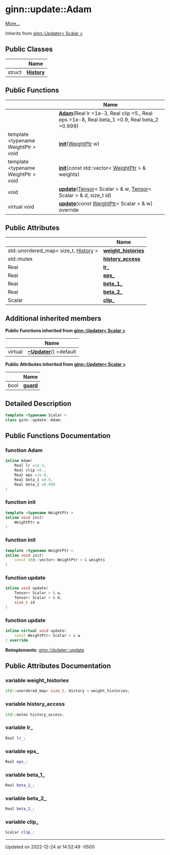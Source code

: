 # ginn::update::Adam


 [More...](#detailed-description)

Inherits from [ginn::Updater< Scalar >](api/Classes/classginn_1_1_updater.md)

## Public Classes

|                | Name           |
| -------------- | -------------- |
| struct | **[History](api/Classes/structginn_1_1update_1_1_adam_1_1_history.md)**  |

## Public Functions

|                | Name           |
| -------------- | -------------- |
| | **[Adam](api/Classes/classginn_1_1update_1_1_adam.md#function-adam)**(Real lr =1e-3, Real clip =5., Real eps =1e-8, Real beta_1 =0.9, Real beta_2 =0.999) |
| template <typename WeightPtr \> <br>void | **[init](api/Classes/classginn_1_1update_1_1_adam.md#function-init)**([WeightPtr](api/Classes/classginn_1_1_ptr.md) w) |
| template <typename WeightPtr \> <br>void | **[init](api/Classes/classginn_1_1update_1_1_adam.md#function-init)**(const std::vector< [WeightPtr](api/Classes/classginn_1_1_ptr.md) > & weights) |
| void | **[update](api/Classes/classginn_1_1update_1_1_adam.md#function-update)**([Tensor](api/Classes/classginn_1_1_tensor.md)< Scalar > & w, [Tensor](api/Classes/classginn_1_1_tensor.md)< Scalar > & d, size_t id) |
| virtual void | **[update](api/Classes/classginn_1_1update_1_1_adam.md#function-update)**(const [WeightPtr](api/Classes/classginn_1_1_ptr.md)< Scalar > & w) override |

## Public Attributes

|                | Name           |
| -------------- | -------------- |
| std::unordered_map< size_t, [History](api/Classes/structginn_1_1update_1_1_adam_1_1_history.md) > | **[weight_histories](api/Classes/classginn_1_1update_1_1_adam.md#variable-weight_histories)**  |
| std::mutex | **[history_access](api/Classes/classginn_1_1update_1_1_adam.md#variable-history_access)**  |
| Real | **[lr_](api/Classes/classginn_1_1update_1_1_adam.md#variable-lr_)**  |
| Real | **[eps_](api/Classes/classginn_1_1update_1_1_adam.md#variable-eps_)**  |
| Real | **[beta_1_](api/Classes/classginn_1_1update_1_1_adam.md#variable-beta_1_)**  |
| Real | **[beta_2_](api/Classes/classginn_1_1update_1_1_adam.md#variable-beta_2_)**  |
| Scalar | **[clip_](api/Classes/classginn_1_1update_1_1_adam.md#variable-clip_)**  |

## Additional inherited members

**Public Functions inherited from [ginn::Updater< Scalar >](api/Classes/classginn_1_1_updater.md)**

|                | Name           |
| -------------- | -------------- |
| virtual | **[~Updater](api/Classes/classginn_1_1_updater.md#function-~updater)**() =default |

**Public Attributes inherited from [ginn::Updater< Scalar >](api/Classes/classginn_1_1_updater.md)**

|                | Name           |
| -------------- | -------------- |
| bool | **[guard](api/Classes/classginn_1_1_updater.md#variable-guard)**  |


## Detailed Description

```cpp
template <typename Scalar >
class ginn::update::Adam;
```

## Public Functions Documentation

### function Adam

```cpp
inline Adam(
    Real lr =1e-3,
    Real clip =5.,
    Real eps =1e-8,
    Real beta_1 =0.9,
    Real beta_2 =0.999
)
```


### function init

```cpp
template <typename WeightPtr >
inline void init(
    WeightPtr w
)
```


### function init

```cpp
template <typename WeightPtr >
inline void init(
    const std::vector< WeightPtr > & weights
)
```


### function update

```cpp
inline void update(
    Tensor< Scalar > & w,
    Tensor< Scalar > & d,
    size_t id
)
```


### function update

```cpp
inline virtual void update(
    const WeightPtr< Scalar > & w
) override
```


**Reimplements**: [ginn::Updater::update](api/Classes/classginn_1_1_updater.md#function-update)


## Public Attributes Documentation

### variable weight_histories

```cpp
std::unordered_map< size_t, History > weight_histories;
```


### variable history_access

```cpp
std::mutex history_access;
```


### variable lr_

```cpp
Real lr_;
```


### variable eps_

```cpp
Real eps_;
```


### variable beta_1_

```cpp
Real beta_1_;
```


### variable beta_2_

```cpp
Real beta_2_;
```


### variable clip_

```cpp
Scalar clip_;
```


-------------------------------

Updated on 2022-12-24 at 14:52:49 -0500
